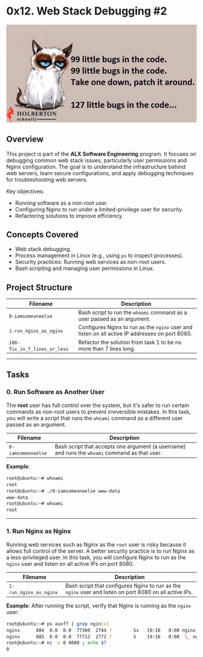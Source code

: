 # 0x12. Web Stack Debugging #2  

![Bugs image](bugs.jpg)

## Overview
This project is part of the **ALX Software Engineering** program. It focuses on debugging common web stack issues, particularly user permissions and Nginx configuration. The goal is to understand the infrastructure behind web servers, learn secure configurations, and apply debugging techniques for troubleshooting web servers.

Key objectives:
- Running software as a non-root user.
- Configuring Nginx to run under a limited-privilege user for security.
- Refactoring solutions to improve efficiency.

## Concepts Covered
- Web stack debugging.
- Process management in Linux (e.g., using `ps` to inspect processes).
- Security practices: Running web services as non-root users.
- Bash scripting and managing user permissions in Linux.

## Project Structure

| **Filename**                  | **Description**                                                                                     |
|-------------------------------|-----------------------------------------------------------------------------------------------------|
| `0-iamsomeoneelse`             | Bash script to run the `whoami` command as a user passed as an argument.                            |
| `1-run_nginx_as_nginx`         | Configures Nginx to run as the `nginx` user and listen on all active IP addresses on port 8080.     |
| `100-fix_in_7_lines_or_less`   | Refactor the solution from task 1 to be no more than 7 lines long.                                  |

---

## Tasks

### 0. Run Software as Another User
The **root** user has full control over the system, but it's safer to run certain commands as non-root users to prevent irreversible mistakes. In this task, you will write a script that runs the `whoami` command as a different user passed as an argument.

| **Filename**       | **Description**                                                                                     |
|--------------------|-----------------------------------------------------------------------------------------------------|
| `0-iamsomeoneelse`  | Bash script that accepts one argument (a username) and runs the `whoami` command as that user.      |

**Example**:
```bash
root@ubuntu:~# whoami
root
root@ubuntu:~# ./0-iamsomeoneelse www-data
www-data
root@ubuntu:~# whoami
root
```
---

### 1. Run Nginx as Nginx
Running web services such as Nginx as the `root` user is risky because it allows full control of the server. A better security practice is to run Nginx as a less-privileged user. In this task, you will configure Nginx to run as the `nginx` user and listen on all active IPs on port 8080.

| **Filename**          | **Description**                                                                                                      |
|-----------------------|----------------------------------------------------------------------------------------------------------------------|
| `1-run_nginx_as_nginx` | Bash script that configures Nginx to run as the `nginx` user and listen on port 8080 on all active IPs.               |

**Example**:
After running the script, verify that Nginx is running as the `nginx` user:
```bash
root@ubuntu:~# ps auxff | grep ngin[x]
nginx      884  0.0  0.0  77360  2744 ?        Ss   19:16   0:00 nginx: master process /usr/sbin/nginx
nginx      885  0.0  0.0  77712  2772 ?        S    19:16   0:00  \_ nginx: worker process
root@ubuntu:~# nc -z 0 8080 ; echo $?
0
```

